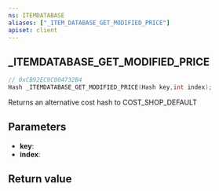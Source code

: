 ```yaml
---
ns: ITEMDATABASE
aliases: ["_ITEM_DATABASE_GET_MODIFIED_PRICE"]
apiset: client
---
```

## _ITEMDATABASE_GET_MODIFIED_PRICE

```c
// 0xCB92EC9C004732B4
Hash _ITEMDATABASE_GET_MODIFIED_PRICE(Hash key,int index);
```

Returns an alternative cost hash to COST_SHOP_DEFAULT

## Parameters
* **key**:
* **index**:

## Return value